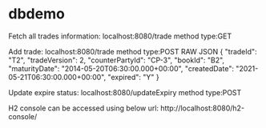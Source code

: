 # dbdemo
Fetch all trades information: localhost:8080/trade method type:GET

Add trade: localhost:8080/trade method type:POST
RAW JSON 
{
        "tradeId": "T2",
        "tradeVersion": 2,
        "counterPartyId": "CP-3",
        "bookId": "B2",
        "maturityDate": "2014-05-20T06:30:00.000+00:00",
        "createdDate": "2021-05-21T06:30:00.000+00:00",
        "expired": "Y"
}

Update expire status: localhost:8080/updateExpiry method type:POST

H2 console can be accessed using below url:
http://localhost:8080/h2-console/